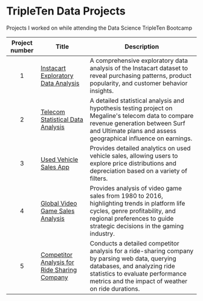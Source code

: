 # TripleTen Data Projects

Projects I worked on while attending the Data Science TripleTen Bootcamp

| Project number | Title | Description |
| :-------: | --------------------------- |----------- |
| 1 | [Instacart Exploratory Data Analysis](Instacart_EDA/README.md)| A comprehensive exploratory data analysis of the Instacart dataset to reveal purchasing patterns, product popularity, and customer behavior insights.|
| 2 | [Telecom Statistical Data Analysis](Telecom_SDA/README.md)| A detailed statistical analysis and hypothesis testing project on Megaline's telecom data to compare revenue generation between Surf and Ultimate plans and assess geographical influence on earnings.|
| 3 | [Used Vehicle Sales App](https://github.com/IMMontoya/Used_Vehicle_Sales_Tool/blob/main/README.md) | Provides detailed analytics on used vehicle sales, allowing users to explore price distributions and depreciation based on a variety of filters.|
| 4 | [Global Video Game Sales Analysis](https://github.com/IMMontoya/global_videogame_sales_analysis/blob/main/README.md) | Provides analysis of video game sales from 1980 to 2016, highlighting trends in platform life cycles, genre profitability, and regional preferences to guide strategic decisions in the gaming industry. |
| 5 | [Competitor Analysis for Ride Sharing Company](https://github.com/IMMontoya/competitor_analysis_for_ridesharing_company/blob/main/README.md) | Conducts a detailed competitor analysis for a ride-sharing company by parsing web data, querying databases, and analyzing ride statistics to evaluate performance metrics and the impact of weather on ride durations. |
